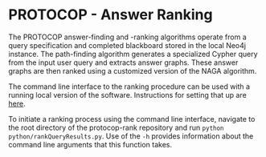 # PROTOCOP - Answer Ranking

The PROTOCOP answer-finding and -ranking algorithms operate from a query specification and completed blackboard stored in the local Neo4j instance. The path-finding algorithm generates a specialized Cypher query from the input user query and extracts answer graphs. These answer graphs are then ranked using a customized version of the NAGA algorithm.

The command line interface to the ranking procedure can be used with a running local version of the software. Instructions for setting that up are [here](./doc/webserver/webserver_doc.md).

To initiate a ranking process using the command line interface, navigate to the root directory of the protocop-rank repository and run `python python/rankQueryResults.py`. Use of the `-h` provides information about the command line arguments that this function takes.
